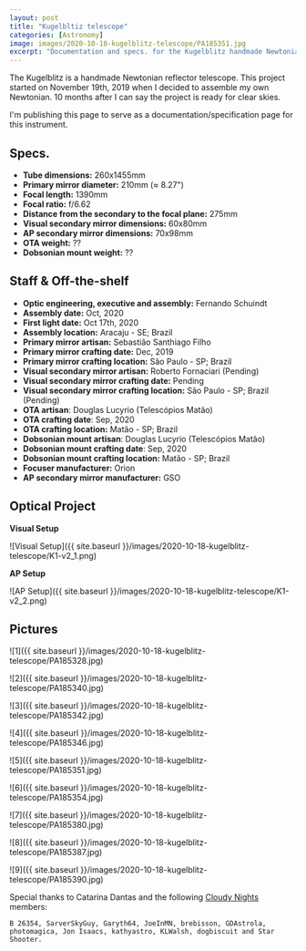 ```yaml
---
layout: post
title: "Kugelbltiz telescope"
categories: [Astronomy]
image: images/2020-10-18-kugelblitz-telescope/PA185351.jpg
excerpt: "Documentation and specs. for the Kugelblitz handmade Newtonian telescope."
---
```


The Kugelblitz is a handmade Newtonian reflector telescope. This project started on November 19th, 2019 when I decided to assemble my own Newtonian. 10 months after I can say the project is ready for clear skies.

I'm publishing this page to serve as a documentation/specification page for this instrument.

## Specs.

- **Tube dimensions:** 260x1455mm
- **Primary mirror diameter:** 210mm (≈ 8.27")
- **Focal length:** 1390mm
- **Focal ratio:** f/6.62
- **Distance from the secondary to the focal plane:** 275mm
- **Visual secondary mirror dimensions:** 60x80mm
- **AP secondary mirror dimensions:** 70x98mm
- **OTA weight:** ??
- **Dobsonian mount weight:** ??

## Staff & Off-the-shelf

- **Optic engineering, executive and assembly:** Fernando Schuindt
- **Assembly date:** Oct, 2020
- **First light date:** Oct 17th, 2020
- **Assembly location:** Aracaju - SE; Brazil
- **Primary mirror artisan:** Sebastião Santhiago Filho
- **Primary mirror crafting date:** Dec, 2019
- **Primary mirror crafting location:** São Paulo - SP; Brazil
- **Visual secondary mirror artisan:** Roberto Fornaciari (Pending)
- **Visual secondary mirror crafting date:** Pending
- **Visual secondary mirror crafting location:** São Paulo - SP; Brazil (Pending)
- **OTA artisan**: Douglas Lucyrio (Telescópios Matão)
- **OTA crafting date**: Sep, 2020
- **OTA crafting location:** Matão - SP; Brazil
- **Dobsonian mount artisan**: Douglas Lucyrio (Telescópios Matão)
- **Dobsonian mount crafting date**: Sep, 2020
- **Dobsonian mount crafting location:** Matão - SP; Brazil
- **Focuser manufacturer:** Orion
- **AP secondary mirror manufacturer:** GSO

## Optical Project

**Visual Setup**

![Visual Setup]({{ site.baseurl }}/images/2020-10-18-kugelblitz-telescope/K1-v2_1.png)

**AP Setup**

![AP Setup]({{ site.baseurl }}/images/2020-10-18-kugelblitz-telescope/K1-v2_2.png)

## Pictures

![1]({{ site.baseurl }}/images/2020-10-18-kugelblitz-telescope/PA185328.jpg)

![2]({{ site.baseurl }}/images/2020-10-18-kugelblitz-telescope/PA185340.jpg)

![3]({{ site.baseurl }}/images/2020-10-18-kugelblitz-telescope/PA185342.jpg)

![4]({{ site.baseurl }}/images/2020-10-18-kugelblitz-telescope/PA185346.jpg)

![5]({{ site.baseurl }}/images/2020-10-18-kugelblitz-telescope/PA185351.jpg)

![6]({{ site.baseurl }}/images/2020-10-18-kugelblitz-telescope/PA185354.jpg)

![7]({{ site.baseurl }}/images/2020-10-18-kugelblitz-telescope/PA185380.jpg)

![8]({{ site.baseurl }}/images/2020-10-18-kugelblitz-telescope/PA185387.jpg)

![9]({{ site.baseurl }}/images/2020-10-18-kugelblitz-telescope/PA185390.jpg)

Special thanks to Catarina Dantas and the following [Cloudy Nights](https://www.cloudynights.com/) members:
```
B 26354, SarverSkyGuy, Garyth64, JoeInMN, brebisson, GDAstrola, photomagica, Jon Isaacs, kathyastro, KLWalsh, dogbiscuit and Star Shooter.
```
